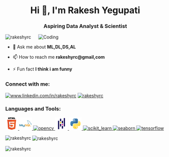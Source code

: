 <h1 align="center">Hi 👋, I'm Rakesh Yegupati</h1>
<h3 align="center">Aspiring Data Analyst & Scientist</h3>
<img align="right" alt="Coding" width="400" src="https://online.jcu.edu.au/sites/default/files/field/image/JCU_MDS_July2.jpg">

<p align="left"> <img src="https://komarev.com/ghpvc/?username=rakeshyrc&label=Profile%20views&color=0e75b6&style=flat" alt="rakeshyrc" /> </p>

- 💬 Ask me about **ML,DL,DS,AL**

- 📫 How to reach me **rakeshyrc@gmail,com**

- ⚡ Fun fact **I think i am funny**

<h3 align="left">Connect with me:</h3>
<p align="left">
<a href="https://linkedin.com/in/www.linkedin.com/in/rakeshyrc" target="blank"><img align="center" src="https://raw.githubusercontent.com/rahuldkjain/github-profile-readme-generator/master/src/images/icons/Social/linked-in-alt.svg" alt="www.linkedin.com/in/rakeshyrc" height="30" width="40" /></a>
<a href="https://instagram.com/rakeshyrc" target="blank"><img align="center" src="https://raw.githubusercontent.com/rahuldkjain/github-profile-readme-generator/master/src/images/icons/Social/instagram.svg" alt="rakeshyrc" height="30" width="40" /></a>
</p>

<h3 align="left">Languages and Tools:</h3>
<p align="left"> <a href="https://www.w3.org/html/" target="_blank" rel="noreferrer"> <img src="https://raw.githubusercontent.com/devicons/devicon/master/icons/html5/html5-original-wordmark.svg" alt="html5" width="40" height="40"/> </a> <a href="https://www.mysql.com/" target="_blank" rel="noreferrer"> <img src="https://raw.githubusercontent.com/devicons/devicon/master/icons/mysql/mysql-original-wordmark.svg" alt="mysql" width="40" height="40"/> </a> <a href="https://opencv.org/" target="_blank" rel="noreferrer"> <img src="https://www.vectorlogo.zone/logos/opencv/opencv-icon.svg" alt="opencv" width="40" height="40"/> </a> <a href="https://pandas.pydata.org/" target="_blank" rel="noreferrer"> <img src="https://raw.githubusercontent.com/devicons/devicon/2ae2a900d2f041da66e950e4d48052658d850630/icons/pandas/pandas-original.svg" alt="pandas" width="40" height="40"/> </a> <a href="https://www.python.org" target="_blank" rel="noreferrer"> <img src="https://raw.githubusercontent.com/devicons/devicon/master/icons/python/python-original.svg" alt="python" width="40" height="40"/> </a> <a href="https://scikit-learn.org/" target="_blank" rel="noreferrer"> <img src="https://upload.wikimedia.org/wikipedia/commons/0/05/Scikit_learn_logo_small.svg" alt="scikit_learn" width="40" height="40"/> </a> <a href="https://seaborn.pydata.org/" target="_blank" rel="noreferrer"> <img src="https://seaborn.pydata.org/_images/logo-mark-lightbg.svg" alt="seaborn" width="40" height="40"/> </a> <a href="https://www.tensorflow.org" target="_blank" rel="noreferrer"> <img src="https://www.vectorlogo.zone/logos/tensorflow/tensorflow-icon.svg" alt="tensorflow" width="40" height="40"/> </a> </p>

<p><img align="left" src="https://github-readme-stats.vercel.app/api/top-langs?username=rakeshyrc&show_icons=true&locale=en&layout=compact" alt="rakeshyrc" /></p>

<p>&nbsp;<img align="center" src="https://github-readme-stats.vercel.app/api?username=rakeshyrc&show_icons=true&locale=en" alt="rakeshyrc" /></p>

<p><img align="center" src="https://github-readme-streak-stats.herokuapp.com/?user=rakeshyrc&" alt="rakeshyrc" /></p>
